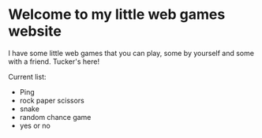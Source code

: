 # Welcome to my little web games website

I have some little web games that you can play, some by yourself and some with a friend.
Tucker's here!

Current list:

- Ping
- rock paper scissors
- snake
- random chance game
- yes or no